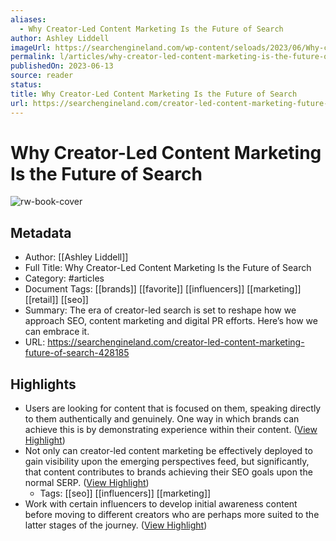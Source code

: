 ```yaml
---
aliases:
  - Why Creator-Led Content Marketing Is the Future of Search
author: Ashley Liddell
imageUrl: https://searchengineland.com/wp-content/seloads/2023/06/Why-creator-led-content-marketing-is-the-future-of-search-800x450.png
permalink: l/articles/why-creator-led-content-marketing-is-the-future-of-search
publishedOn: 2023-06-13
source: reader
status: 
title: Why Creator-Led Content Marketing Is the Future of Search
url: https://searchengineland.com/creator-led-content-marketing-future-of-search-428185
---
```

# Why Creator-Led Content Marketing Is the Future of Search

![rw-book-cover](https://searchengineland.com/wp-content/seloads/2023/06/Why-creator-led-content-marketing-is-the-future-of-search-800x450.png)

## Metadata

- Author: [[Ashley Liddell]]
- Full Title: Why Creator-Led Content Marketing Is the Future of Search
- Category: #articles
- Document Tags: [[brands]] [[favorite]] [[influencers]] [[marketing]] [[retail]] [[seo]]
- Summary: The era of creator-led search is set to reshape how we approach SEO, content marketing and digital PR efforts. Here’s how we can embrace it.
- URL: https://searchengineland.com/creator-led-content-marketing-future-of-search-428185

## Highlights

- Users are looking for content that is focused on them, speaking directly to them authentically and genuinely. One way in which brands can achieve this is by demonstrating experience within their content. ([View Highlight](https://read.readwise.io/read/01h3vfbj3g012w4gt9y5f4h8n0))
- Not only can creator-led content marketing be effectively deployed to gain visibility upon the emerging perspectives feed, but significantly, that content contributes to brands achieving their SEO goals upon the normal SERP. ([View Highlight](https://read.readwise.io/read/01h3vfc7w8zf8q2sa74fav5wtk))
    - Tags: [[seo]] [[influencers]] [[marketing]]
- Work with certain influencers to develop initial awareness content before moving to different creators who are perhaps more suited to the latter stages of the journey. ([View Highlight](https://read.readwise.io/read/01h3vfen7h37bqfgdfyra8dcjx))
